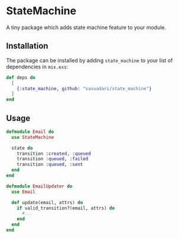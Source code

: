 # StateMachine

A tiny package which adds state machine feature to your module.

## Installation

The package can be installed by adding `state_machine` to your list of dependencies in `mix.exs`:

```elixir
def deps do
  [
    {:state_machine, github: "vasuadari/state_machine"}
  ]
end
```

## Usage

```elixir
defmodule Email do
  use StateMachine

  state do
    transition :created, :queued
    transition :queued, :failed
    transition :queued, :sent
  end
end

defmodule EmailUpdater do
  use Email

  def update(email, attrs) do
    if valid_transition?(email, attrs) do
      #...
    end
  end
end
```
